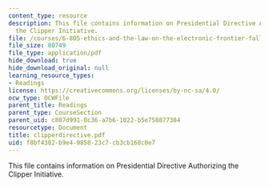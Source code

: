 ```yaml
---
content_type: resource
description: This file contains information on Presidential Directive Authorizing
  the Clipper Initiative.
file: /courses/6-805-ethics-and-the-law-on-the-electronic-frontier-fall-2005/f8bf4382b9e4985823c7cb3cb168c0e7_clipperdirective.pdf
file_size: 80749
file_type: application/pdf
hide_download: true
hide_download_original: null
learning_resource_types:
- Readings
license: https://creativecommons.org/licenses/by-nc-sa/4.0/
ocw_type: OCWFile
parent_title: Readings
parent_type: CourseSection
parent_uid: c807d991-0c36-a7b6-1022-b5e758877384
resourcetype: Document
title: clipperdirective.pdf
uid: f8bf4382-b9e4-9858-23c7-cb3cb168c0e7
---
```

This file contains information on Presidential Directive Authorizing the Clipper Initiative.